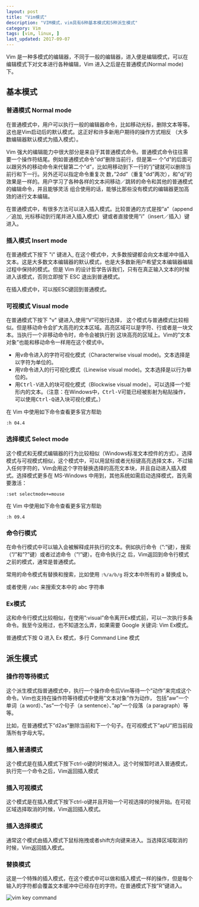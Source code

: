 ```yaml
---
layout: post
title: "Vim模式"
description: "VIM模式，vim具有6种基本模式和5种派生模式"
category: Vim
tags: [vim, linux, ]
last_updated: 2017-09-07
---
```


Vim 是一种多模式的编辑器，不同于一般的编辑器，进入便是编辑模式，可以在编辑模式下对文本进行各种编辑，Vim 进入之后是在普通模式(Normal mode) 下。

## 基本模式

### 普通模式 Normal mode

在普通模式中，用户可以执行一般的编辑器命令，比如移动光标，删除文本等等。这也是Vim启动后的默认模式。这正好和许多新用户期待的操作方式相反 （大多数编辑器默认模式为插入模式）。

Vim 强大的编辑能力中很大部分是来自于其普通模式命令。普通模式命令往往需要一个操作符结尾。例如普通模式命令”dd”删除当前行，但是第一 个”d”的后面可以跟另外的移动命令来代替第二个”d”，比如用移动到下一行的”j”键就可以删除当前行和下一行。另外还可以指定命令重复次 数，”2dd”（重复”dd”两次），和”dj”的效果是一样的。用户学习了各种各样的文本间移动／跳转的命令和其他的普通模式的编辑命令，并且能够灵活 组合使用的话，能够比那些没有模式的编辑器更加高效的进行文本编辑。

在普通模式中，有很多方法可以进入插入模式。比较普通的方式是按”a”（append／追加, 光标移动到行尾并进入插入模式）键或者直接使用”i”（insert／插入）键进入。

### 插入模式 Insert mode

在普通模式下按下 "i" 键进入, 在这个模式中，大多数按键都会向文本缓冲中插入文本。这是大多数文本编辑器的默认模式，也是大多数新用户希望文本编辑器编辑过程中保持的模式。但是 Vim 的设计哲学告诉我们，只有在真正输入文本的时候进入该模式，否则立即按下 ESC 退出到普通模式。

在插入模式中，可以按ESC键回到普通模式。

### 可视模式 Visual mode

在普通模式下按下 "v" 键进入,使用“V”可按行选择， 这个模式与普通模式比较相似。但是移动命令会扩大高亮的文本区域。高亮区域可以是字符、行或者是一块文本。当执行一个非移动命令时，命令会被执行到 这块高亮的区域上。Vim的”文本对象”也能和移动命令一样用在这个模式中。

- 用<kbd>v</kbd>命令进入的字符可视化模式（Characterwise visual mode)。文本选择是以字符为单位的。
- 用<kbd>V</kbd>命令进入的行可视化模式（Linewise visual mode)。文本选择是以行为单位的。
- 用<kbd>Ctrl-V</kbd>进入的块可视化模式（Blockwise visual mode）。可以选择一个矩形内的文本。（注意：在Windows中，<kbd>Ctrl-V</kbd>可能已经被影射为粘贴操作，可以使用<kbd>Ctrl-Q</kbd>进入块可视化模式。）

在 Vim 中使用如下命令查看更多官方帮助

	:h 04.4

### 选择模式 Select mode

这个模式和无模式编辑器的行为比较相似（Windows标准文本控件的方式）。选择模式与可视模式相似，这个模式中，可以用鼠标或者光标键高亮选择文本，不过输入任何字符的，Vim会用这个字符替换选择的高亮文本块，并且自动进入插入模式。选择模式更多在 MS-Windows 中用到，其他系统如需启动选择模式，首先需要激活：

	:set selectmode+=mouse

在 Vim 中使用如下命令查看更多官方帮助

	:h 09.4
 
### 命令行模式

在命令行模式中可以输入会被解释成并执行的文本。例如执行命令（”:”键），搜索（”/”和”?”键）或者过滤命令（”!”键）。在命令执行之 后，Vim返回到命令行模式之前的模式，通常是普通模式。

常用的命令模式有替换和搜索，比如使用 `:%/a/b/g` 将文本中所有的 a 替换成 b。

或者使用 `/abc` 来搜索文本中的 abc 字符串

### Ex模式

这和命令行模式比较相似，在使用”:visual”命令离开Ex模式前，可以一次执行多条命令。我至今没用过，也不知道怎么弄，如果需要 Google 关键词: Vim Ex模式。

普通模式下按 Q 进入 Ex 模式，多行 Command Line 模式

## 派生模式

### 操作符等待模式

这个派生模式指普通模式中，执行一个操作命令后Vim等待一个”动作”来完成这个命令。Vim也支持在操作符等待模式中使用”文本对象”作为动作， 包括”aw”一个单词（a word）、”as”一个句子（a sentence）、”ap”一个段落（a paragraph）等等。

比如，在普通模式下”d2as”删除当前和下一个句子。在可视模式下”apU”把当前段落所有字母大写。

### 插入普通模式

这个模式是在插入模式下按下ctrl-o键的时候进入。这个时候暂时进入普通模式，执行完一个命令之后，Vim返回插入模式

### 插入可视模式

这个模式是在插入模式下按下ctrl-o键并且开始一个可视选择的时候开始。在可视区域选择取消的时候，Vim返回插入模式。

### 插入选择模式

通常这个模式由插入模式下鼠标拖拽或者shift方向键来进入。当选择区域取消的时候，Vim返回插入模式。

### 替换模式

这是一个特殊的插入模式，在这个模式中可以做和插入模式一样的操作，但是每个输入的字符都会覆盖文本缓冲中已经存在的字符。在普通模式下按”R”键进入。

![vim key command](https://lh6.googleusercontent.com/-777zNXGtePg/VUSf2KO3eoI/AAAAAAAAnjM/zrkNBCUya0o/s0/gVim_commond_tree.png)
